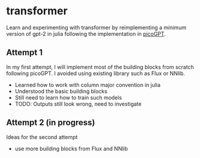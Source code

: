 # transformer
Learn and experimenting with transformer by reimplementing
a minimum version of gpt-2 in julia following the implementation
in [picoGPT](https://github.com/jaymody/picoGPT/).

## Attempt 1
In my first attempt, I will implement most of the
building blocks from scratch following picoGPT. I avoided using
existing library such as Flux or NNlib. 
- Learned how to work with column major convention in julia
- Understood the basic building blocks
- Still need to learn how to train such models
- TODO: Outputs still look wrong, need to investigate

## Attempt 2 (in progress)
Ideas for the second attempt
- use more building blocks from Flux and NNlib